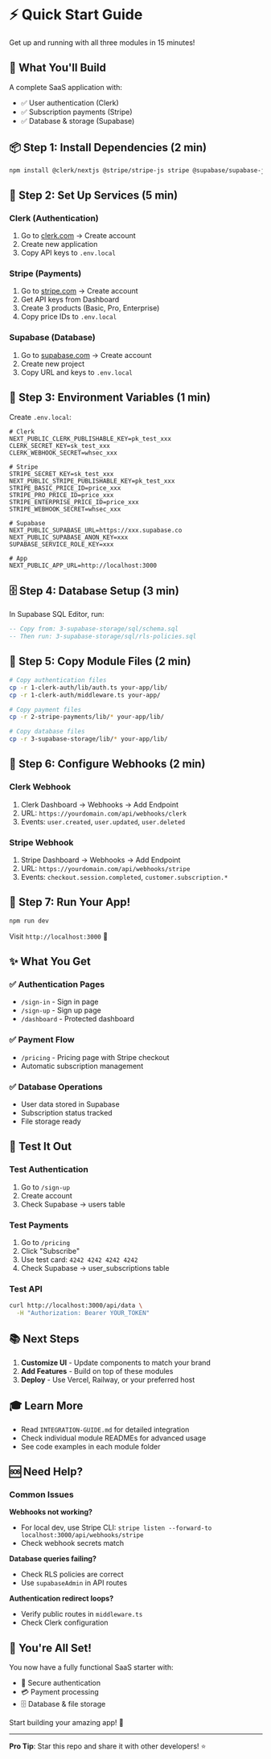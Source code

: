 # ⚡ Quick Start Guide

Get up and running with all three modules in 15 minutes!

## 🎯 What You'll Build

A complete SaaS application with:
- ✅ User authentication (Clerk)
- ✅ Subscription payments (Stripe)  
- ✅ Database & storage (Supabase)

## 📦 Step 1: Install Dependencies (2 min)

```bash
npm install @clerk/nextjs @stripe/stripe-js stripe @supabase/supabase-js svix
```

## 🔑 Step 2: Set Up Services (5 min)

### Clerk (Authentication)
1. Go to [clerk.com](https://clerk.com) → Create account
2. Create new application
3. Copy API keys to `.env.local`

### Stripe (Payments)
1. Go to [stripe.com](https://stripe.com) → Create account
2. Get API keys from Dashboard
3. Create 3 products (Basic, Pro, Enterprise)
4. Copy price IDs to `.env.local`

### Supabase (Database)
1. Go to [supabase.com](https://supabase.com) → Create account
2. Create new project
3. Copy URL and keys to `.env.local`

## 📝 Step 3: Environment Variables (1 min)

Create `.env.local`:

```env
# Clerk
NEXT_PUBLIC_CLERK_PUBLISHABLE_KEY=pk_test_xxx
CLERK_SECRET_KEY=sk_test_xxx
CLERK_WEBHOOK_SECRET=whsec_xxx

# Stripe
STRIPE_SECRET_KEY=sk_test_xxx
NEXT_PUBLIC_STRIPE_PUBLISHABLE_KEY=pk_test_xxx
STRIPE_BASIC_PRICE_ID=price_xxx
STRIPE_PRO_PRICE_ID=price_xxx
STRIPE_ENTERPRISE_PRICE_ID=price_xxx
STRIPE_WEBHOOK_SECRET=whsec_xxx

# Supabase
NEXT_PUBLIC_SUPABASE_URL=https://xxx.supabase.co
NEXT_PUBLIC_SUPABASE_ANON_KEY=xxx
SUPABASE_SERVICE_ROLE_KEY=xxx

# App
NEXT_PUBLIC_APP_URL=http://localhost:3000
```

## 🗄️ Step 4: Database Setup (3 min)

In Supabase SQL Editor, run:

```sql
-- Copy from: 3-supabase-storage/sql/schema.sql
-- Then run: 3-supabase-storage/sql/rls-policies.sql
```

## 📁 Step 5: Copy Module Files (2 min)

```bash
# Copy authentication files
cp -r 1-clerk-auth/lib/auth.ts your-app/lib/
cp -r 1-clerk-auth/middleware.ts your-app/

# Copy payment files
cp -r 2-stripe-payments/lib/* your-app/lib/

# Copy database files
cp -r 3-supabase-storage/lib/* your-app/lib/
```

## 🔧 Step 6: Configure Webhooks (2 min)

### Clerk Webhook
1. Clerk Dashboard → Webhooks → Add Endpoint
2. URL: `https://yourdomain.com/api/webhooks/clerk`
3. Events: `user.created`, `user.updated`, `user.deleted`

### Stripe Webhook
1. Stripe Dashboard → Webhooks → Add Endpoint
2. URL: `https://yourdomain.com/api/webhooks/stripe`
3. Events: `checkout.session.completed`, `customer.subscription.*`

## 🚀 Step 7: Run Your App!

```bash
npm run dev
```

Visit `http://localhost:3000` 🎉

## ✨ What You Get

### ✅ Authentication Pages
- `/sign-in` - Sign in page
- `/sign-up` - Sign up page
- `/dashboard` - Protected dashboard

### ✅ Payment Flow
- `/pricing` - Pricing page with Stripe checkout
- Automatic subscription management

### ✅ Database Operations
- User data stored in Supabase
- Subscription status tracked
- File storage ready

## 🧪 Test It Out

### Test Authentication
1. Go to `/sign-up`
2. Create account
3. Check Supabase → users table

### Test Payments
1. Go to `/pricing`
2. Click "Subscribe"
3. Use test card: `4242 4242 4242 4242`
4. Check Supabase → user_subscriptions table

### Test API
```bash
curl http://localhost:3000/api/data \
  -H "Authorization: Bearer YOUR_TOKEN"
```

## 📚 Next Steps

1. **Customize UI** - Update components to match your brand
2. **Add Features** - Build on top of these modules
3. **Deploy** - Use Vercel, Railway, or your preferred host

## 🎓 Learn More

- Read `INTEGRATION-GUIDE.md` for detailed integration
- Check individual module READMEs for advanced usage
- See code examples in each module folder

## 🆘 Need Help?

### Common Issues

**Webhooks not working?**
- For local dev, use Stripe CLI: `stripe listen --forward-to localhost:3000/api/webhooks/stripe`
- Check webhook secrets match

**Database queries failing?**
- Check RLS policies are correct
- Use `supabaseAdmin` in API routes

**Authentication redirect loops?**
- Verify public routes in `middleware.ts`
- Check Clerk configuration

## 🎉 You're All Set!

You now have a fully functional SaaS starter with:
- 🔐 Secure authentication
- 💳 Payment processing  
- 🗄️ Database & file storage

Start building your amazing app! 🚀

---

**Pro Tip**: Star this repo and share it with other developers! ⭐
